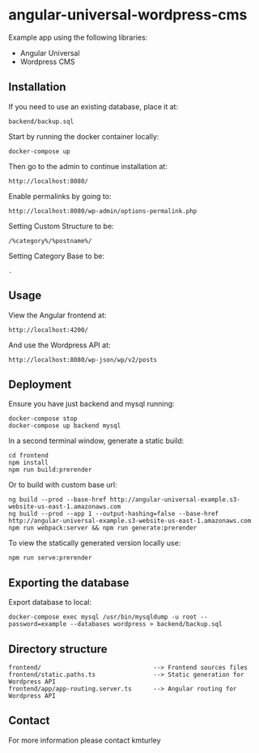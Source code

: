 # angular-universal-wordpress-cms

Example app using the following libraries:
* Angular Universal
* Wordpress CMS


## Installation

If you need to use an existing database, place it at:

    backend/backup.sql

Start by running the docker container locally:

    docker-compose up

Then go to the admin to continue installation at:

    http://localhost:8080/

Enable permalinks by going to:

    http://localhost:8080/wp-admin/options-permalink.php

Setting Custom Structure to be:

    /%category%/%postname%/

Setting Category Base to be:

    .


## Usage

View the Angular frontend at:

    http://localhost:4200/

And use the Wordpress API at:

    http://localhost:8080/wp-json/wp/v2/posts


## Deployment

Ensure you have just backend and mysql running:

    docker-compose stop
    docker-compose up backend mysql

In a second terminal window, generate a static build:

    cd frontend
    npm install
    npm run build:prerender

Or to build with custom base url:

    ng build --prod --base-href http://angular-universal-example.s3-website-us-east-1.amazonaws.com
    ng build --prod --app 1 --output-hashing=false --base-href http://angular-universal-example.s3-website-us-east-1.amazonaws.com
    npm run webpack:server && npm run generate:prerender

To view the statically generated version locally use:

    npm run serve:prerender


## Exporting the database

Export database to local:

    docker-compose exec mysql /usr/bin/mysqldump -u root --password=example --databases wordpress > backend/backup.sql


## Directory structure

    frontend/                               --> Frontend sources files
    frontend/static.paths.ts                --> Static generation for Wordpress API
    frontend/app/app-routing.server.ts      --> Angular routing for Wordpress API


## Contact

For more information please contact kmturley
